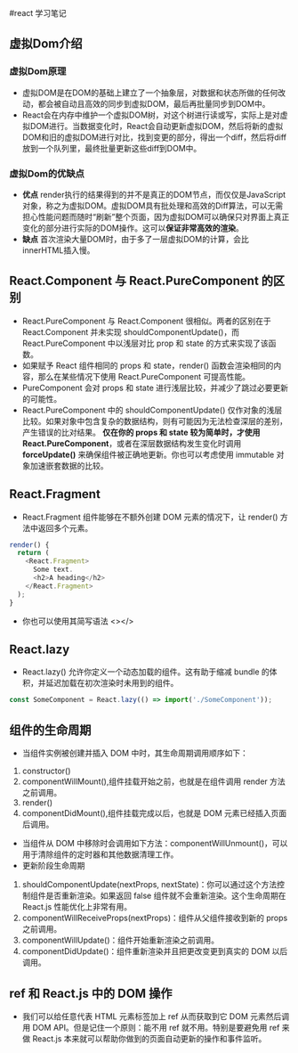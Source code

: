 #react 学习笔记

## 虚拟Dom介绍
### 虚拟Dom原理
+ 虚拟DOM是在DOM的基础上建立了一个抽象层，对数据和状态所做的任何改动，都会被自动且高效的同步到虚拟DOM，最后再批量同步到DOM中。
+ React会在内存中维护一个虚拟DOM树，对这个树进行读或写，实际上是对虚拟DOM进行。当数据变化时，React会自动更新虚拟DOM，然后将新的虚拟DOM和旧的虚拟DOM进行对比，找到变更的部分，得出一个diff，然后将diff放到一个队列里，最终批量更新这些diff到DOM中。

### 虚拟Dom的优缺点
+ **优点** render执行的结果得到的并不是真正的DOM节点，而仅仅是JavaScript对象，称之为虚拟DOM。虚拟DOM具有批处理和高效的Diff算法，可以无需担心性能问题而随时“刷新”整个页面，因为虚拟DOM可以确保只对界面上真正变化的部分进行实际的DOM操作。这可以**保证非常高效的渲染**。
+ **缺点** 首次渲染大量DOM时，由于多了一层虚拟DOM的计算，会比innerHTML插入慢。


## React.Component 与 React.PureComponent 的区别
+ React.PureComponent 与 React.Component 很相似。两者的区别在于 React.Component 并未实现 shouldComponentUpdate()，而 React.PureComponent 中以浅层对比 prop 和 state 的方式来实现了该函数。
+ 如果赋予 React 组件相同的 props 和 state，render() 函数会渲染相同的内容，那么在某些情况下使用 React.PureComponent 可提高性能。
+ PureComponent 会对 props 和 state 进行浅层比较，并减少了跳过必要更新的可能性。
+ React.PureComponent 中的 shouldComponentUpdate() 仅作对象的浅层比较。如果对象中包含复杂的数据结构，则有可能因为无法检查深层的差别，产生错误的比对结果。 **仅在你的 props 和 state 较为简单时，才使用 React.PureComponent**，或者在深层数据结构发生变化时调用 **forceUpdate()** 来确保组件被正确地更新。你也可以考虑使用 immutable 对象加速嵌套数据的比较。

## React.Fragment
+ React.Fragment 组件能够在不额外创建 DOM 元素的情况下，让 render() 方法中返回多个元素。
```javascript
render() {
  return (
    <React.Fragment>
      Some text.
      <h2>A heading</h2>
    </React.Fragment>
  );
}
```
+ 你也可以使用其简写语法 <></>

## React.lazy
+ React.lazy() 允许你定义一个动态加载的组件。这有助于缩减 bundle 的体积，并延迟加载在初次渲染时未用到的组件。
```javascript
const SomeComponent = React.lazy(() => import('./SomeComponent'));
```

## 组件的生命周期
+ 当组件实例被创建并插入 DOM 中时，其生命周期调用顺序如下：
1. constructor()
2. componentWillMount(),组件挂载开始之前，也就是在组件调用 render 方法之前调用。
3. render()
4. componentDidMount(),组件挂载完成以后，也就是 DOM 元素已经插入页面后调用。
+  当组件从 DOM 中移除时会调用如下方法：componentWillUnmount()，可以用于清除组件的定时器和其他数据清理工作。
+ 更新阶段生命周期
1. shouldComponentUpdate(nextProps, nextState)：你可以通过这个方法控制组件是否重新渲染。如果返回 false 组件就不会重新渲染。这个生命周期在 React.js 性能优化上非常有用。
2. componentWillReceiveProps(nextProps)：组件从父组件接收到新的 props 之前调用。
3. componentWillUpdate()：组件开始重新渲染之前调用。
4. componentDidUpdate()：组件重新渲染并且把更改变更到真实的 DOM 以后调用。

## ref 和 React.js 中的 DOM 操作
+ 我们可以给任意代表 HTML 元素标签加上 ref 从而获取到它 DOM 元素然后调用 DOM API。但是记住一个原则：能不用 ref 就不用。特别是要避免用 ref 来做 React.js 本来就可以帮助你做到的页面自动更新的操作和事件监听。

